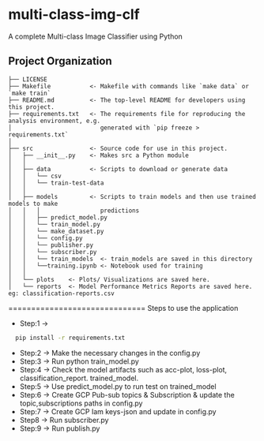 multi-class-img-clf
==============================

A complete Multi-class Image Classifier using Python

Project Organization
------------

    ├── LICENSE
    ├── Makefile           <- Makefile with commands like `make data` or `make train`
    ├── README.md          <- The top-level README for developers using this project.
    ├── requirements.txt   <- The requirements file for reproducing the analysis environment, e.g.
    │                         generated with `pip freeze > requirements.txt`
    │
    ├── src                <- Source code for use in this project.
    │   ├── __init__.py    <- Makes src a Python module
    │   │
    │   ├── data           <- Scripts to download or generate data
    │   │   └── csv
    │   │   └── train-test-data
    │   │
    │   ├── models         <- Scripts to train models and then use trained models to make
    │   │   │                 predictions
    │   │   ├── predict_model.py
    │   │   └── train_model.py
    │   │   └── make_dataset.py
    │   │   └── config.py
    │   │   └── publisher.py
    │   │   └── subscriber.py
    │   │   └── train_models  <- train_models are saved in this directory
    │   │   └──training.ipynb <- Notebook used for training
    │   │
    │   └── plots    <- Plots/ Visualizations are saved here.
    │   └── reports  <- Model Performance Metrics Reports are saved here. eg: classification-reports.csv

==============================
Steps to use the application
* Step:1 ->
```bash
  pip install -r requirements.txt
```
* Step:2 ->  Make the necessary changes in the config.py
* Step:3 ->  Run python train_model.py
* Step:4 ->  Check the model artifacts such as acc-plot, loss-plot, classification_report. trained_model.
* Step:5 ->  Use predict_model.py to run test on trained_model
* Step:6 ->  Create GCP Pub-sub topics & Subscription & update the topic,subscriptions paths in config.py
* Step:7 ->  Create GCP Iam keys-json and update in config.py
* Step8 ->  Run subscriber.py
* Step:9 ->  Run publish.py

